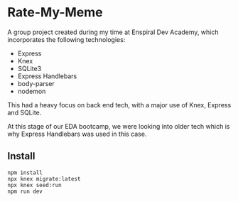 # Rate-My-Meme

A group project created during my time at Enspiral Dev Academy, which incorporates the following technologies:

 - Express
 - Knex
 - SQLite3
 - Express Handlebars
 - body-parser
 - nodemon

This had a heavy focus on back end tech, with a major use of Knex, Express and SQLite.

At this stage of our EDA bootcamp, we were looking into older tech which is why Express Handlebars was used in this case.

## Install

```
npm install
npx knex migrate:latest
npx knex seed:run
npm run dev
```
